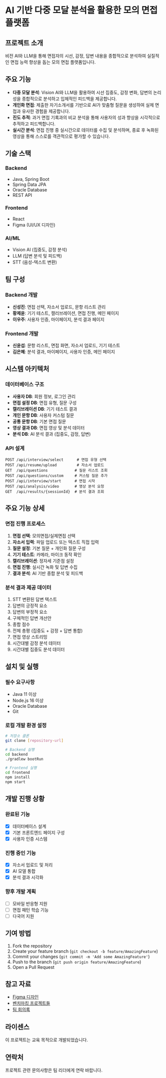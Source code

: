 # AI 기반 다중 모달 분석을 활용한 모의 면접 플랫폼

## 프로젝트 소개

비전 AI와 LLM을 통해 면접자의 시선, 감정, 답변 내용을 종합적으로 분석하여 실질적인 면접 능력 향상을 돕는 모의 면접 플랫폼입니다.

## 주요 기능

- **다중 모달 분석**: Vision AI와 LLM을 활용하여 시선 집중도, 감정 변화, 답변의 논리성을 종합적으로 분석하고 입체적인 피드백을 제공합니다.
- **개인화 면접**: 제출한 자기소개서를 기반으로 AI가 맞춤형 질문을 생성하여 실제 면접과 유사한 경험을 제공합니다.
- **진도 추적**: 과거 면접 기록과의 비교 분석을 통해 사용자의 성과 향상을 시각적으로 추적하고 피드백합니다.
- **실시간 분석**: 면접 진행 중 실시간으로 데이터를 수집 및 분석하며, 종료 후 녹화된 영상을 통해 스스로를 객관적으로 평가할 수 있습니다.

## 기술 스택

### Backend
- Java, Spring Boot
- Spring Data JPA
- Oracle Database
- REST API

### Frontend  
- React
- Figma (UI/UX 디자인)

### AI/ML
- Vision AI (집중도, 감정 분석)
- LLM (답변 분석 및 피드백)
- STT (음성-텍스트 변환)

## 팀 구성

### Backend 개발
- **신성진**: 면접 선택, 자소서 업로드, 문항 리스트 관리
- **황제윤**: 기기 테스트, 캘리브레이션, 면접 진행, 메인 페이지
- **이우주**: 사용자 인증, 마이페이지, 분석 결과 페이지

### Frontend 개발
- **신윤섭**: 문항 리스트, 면접 화면, 자소서 업로드, 기기 테스트
- **김은혜**: 분석 결과, 마이페이지, 사용자 인증, 메인 페이지

## 시스템 아키텍처

### 데이터베이스 구조
- **사용자 DB**: 회원 정보, 로그인 관리
- **면접 설정 DB**: 면접 유형, 질문 구성
- **캘리브레이션 DB**: 기기 테스트 결과
- **개인 문항 DB**: 사용자 커스텀 질문
- **공통 문항 DB**: 기본 면접 질문
- **영상 결과 DB**: 면접 영상 및 분석 데이터
- **분석 DB**: AI 분석 결과 (집중도, 감정, 답변)

### API 설계
```
POST /api/interview/select      # 면접 유형 선택
POST /api/resume/upload         # 자소서 업로드
GET  /api/questions            # 질문 리스트 조회
POST /api/questions/custom     # 커스텀 질문 추가
POST /api/interview/start      # 면접 시작
POST /api/analysis/video       # 영상 분석 요청
GET  /api/results/{sessionId}  # 분석 결과 조회
```

## 주요 기능 상세

### 면접 진행 프로세스
1. **면접 선택**: 모의면접/실제면접 선택
2. **자소서 입력**: 파일 업로드 또는 텍스트 직접 입력
3. **질문 설정**: 기본 질문 + 개인화 질문 구성
4. **기기 테스트**: 카메라, 마이크 동작 확인
5. **캘리브레이션**: 정자세 기준점 설정
6. **면접 진행**: 실시간 녹화 및 답변 수집
7. **결과 분석**: AI 기반 종합 분석 및 피드백

### 분석 결과 제공 데이터
1. STT 변환된 답변 텍스트
2. 답변의 긍정적 요소
3. 답변의 부정적 요소  
4. 구체적인 답변 개선안
5. 종합 점수
6. 전체 총평 (집중도 + 감정 + 답변 통합)
7. 면접 영상 스트리밍
8. 시간대별 감정 분석 데이터
9. 시간대별 집중도 분석 데이터

## 설치 및 실행

### 필수 요구사항
- Java 11 이상
- Node.js 16 이상
- Oracle Database
- Git

### 로컬 개발 환경 설정
```bash
# 저장소 클론
git clone [repository-url]

# Backend 실행
cd backend
./gradlew bootRun

# Frontend 실행  
cd frontend
npm install
npm start
```

## 개발 진행 상황

### 완료된 기능
- [x] 데이터베이스 설계
- [x] 기본 프론트엔드 페이지 구성
- [x] 사용자 인증 시스템

### 진행 중인 기능
- [x] 자소서 업로드 및 처리
- [x] AI 모델 통합
- [x] 분석 결과 시각화

### 향후 개발 계획
- [ ] 모바일 반응형 지원
- [ ] 면접 패턴 학습 기능
- [ ] 다국어 지원

## 기여 방법

1. Fork the repository
2. Create your feature branch (`git checkout -b feature/AmazingFeature`)
3. Commit your changes (`git commit -m 'Add some AmazingFeature'`)
4. Push to the branch (`git push origin feature/AmazingFeature`)
5. Open a Pull Request

## 참고 자료

- [Figma 디자인](https://www.figma.com/design/U50PcJUIKzBrpa1PO53P6Z/ai-면접-코치-윤섭-)
- [벤치마킹 프로젝트들](https://github.com/o-star/AI_Mock_Interview_System)
- [팀 회의록](회의록-링크)

## 라이센스

이 프로젝트는 교육 목적으로 개발되었습니다.

## 연락처

프로젝트 관련 문의사항은 팀 리더에게 연락 바랍니다.
